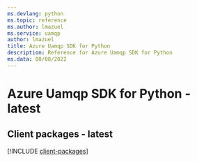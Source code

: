 ```yaml
---
ms.devlang: python
ms.topic: reference
ms.author: lmazuel
ms.service: uamqp
author: lmazuel
title: Azure Uamqp SDK for Python
description: Reference for Azure Uamqp SDK for Python
ms.data: 08/08/2022
---
```

# Azure Uamqp SDK for Python - latest

## Client packages - latest
[!INCLUDE [client-packages](uamqp-client-index.md)]